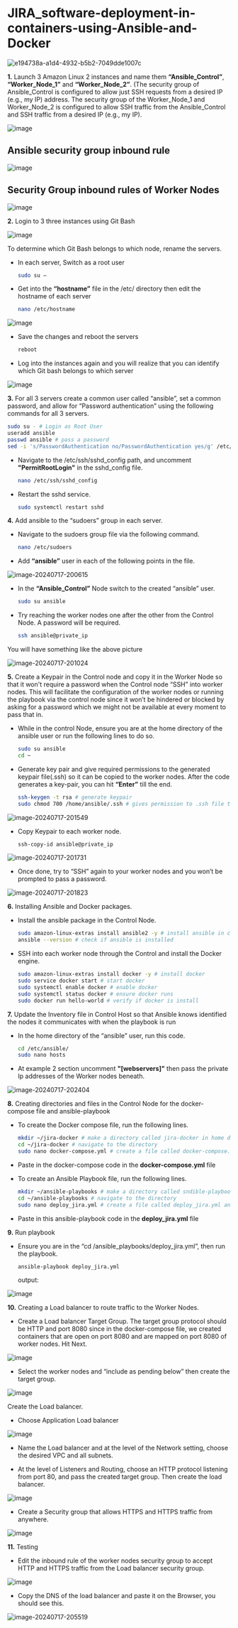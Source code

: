 # JIRA_software-deployment-in-containers-using-Ansible-and-Docker
![e194738a-a1d4-4932-b5b2-7049dde1007c](https://github.com/user-attachments/assets/fa08b432-3def-4197-bfab-ee6f33b7cf23)

**1.** Launch 3 Amazon Linux 2 instances and name them **“Ansible_Control”**, **“Worker_Node_1”** and **“Worker_Node_2”**. (The security group of Ansible_Control is configured to allow just SSH requests from a desired IP (e.g., my IP) address. The security group of the Worker_Node_1 and Worker_Node_2 is configured to allow SSH traffic from the Ansible_Control and SSH traffic from a desired IP (e.g., my IP).

![image](https://github.com/user-attachments/assets/8eb3457d-36ff-4010-917e-afd96b8ddee6)


## Ansible security group inbound rule
![image](https://github.com/user-attachments/assets/4612ec49-7fd5-45cc-94d4-de949cfa2fe6)



## Security Group inbound rules of Worker Nodes
![image](https://github.com/user-attachments/assets/0ec9d426-1d8a-4ecc-939c-4123e6c7add4)



**2.** Login to 3 three instances using Git Bash

![image](https://github.com/user-attachments/assets/c78952d6-1712-4db9-91b9-182280b251c2)


To determine which Git Bash belongs to which node, rename the servers.
- In each server, Switch as a root user
  ```sh
  sudo su –

- Get into the **“hostname”** file in the /etc/ directory then edit the hostname of each server
  ```sh
  nano /etc/hostname

![image](https://github.com/user-attachments/assets/483ed208-458b-4459-8acf-dfd1c7b146bb)



- Save the changes and reboot the servers
  ```sh
  reboot

- Log into the instances again and you will realize that you can identify which Git bash belongs to which server

![image](https://github.com/user-attachments/assets/39688edf-41b7-44f4-b26d-b9883681c79a)




**3.** For all 3 servers create a common user called “ansible”, set a common password, and allow for “Password authentication”  using the following commands for all 3 servers.
  ```sh
  sudo su - # Login as Root User
  useradd ansible
  passwd ansible # pass a password
  sed -i 's/PasswordAuthentication no/PasswordAuthentication yes/g' /etc/ssh/sshd_config # change password authentication permission to "yes"
  ```

- Navigate to the /etc/ssh/sshd_config path, and uncomment **"PermitRootLogin"** in the sshd_config file.
  ```sh
  nano /etc/ssh/sshd_config
  ```
- Restart the sshd service.
  ```sh
  sudo systemctl restart sshd
  ```
  
**4.** Add ansible to the “sudoers” group in each server.
- Navigate to the sudoers group file via the following command.
  ```sh
  nano /etc/sudoers
  ```

- Add **“ansible”** user in each of the following points in the file.

![image-20240717-200615](https://github.com/user-attachments/assets/15f10820-ad74-41a2-b0da-b6c17d4f4241)

- In the **“Ansible_Control”** Node switch to the created “ansible” user.
  ```sh
  sudo su ansible
  ```

- Try reaching the worker nodes one after the other from the Control Node. A password will be required.
  ```sh
  ssh ansible@private_ip
  ```

You will have something like the above picture

![image-20240717-201024](https://github.com/user-attachments/assets/aeb53d25-35d4-433a-8ab1-43581e9ed07d)

**5.** Create a Keypair in the Control node and copy it in the Worker Node so that it won't require a password when the Control node “SSH” into worker nodes. This will facilitate the configuration of the worker nodes or running the playbook via the control node since it won’t be hindered or blocked by asking for a password which we might not be available at every moment to pass that in.

- While in the control Node, ensure you are at the home directory of the ansible user or run the following lines to do so.
  ```sh
  sudo su ansible 
  cd ~
  ```

- Generate key pair and give required permissions to the generated keypair file(.ssh) so it can be copied to the worker nodes. After the code generates a key-pair, you can hit **“Enter”** till the end.
  ```sh
  ssh-keygen -t rsa # generate keypair
  sudo chmod 700 /home/ansible/.ssh # gives permission to .ssh file to copy it to worker_node
  ```

![image-20240717-201549](https://github.com/user-attachments/assets/a8ff4009-a5b7-426e-870c-aa2b3a95183c)

- Copy Keypair to each worker node.
  ```sh
  ssh-copy-id ansible@private_ip
  ```

![image-20240717-201731](https://github.com/user-attachments/assets/e7d09fc4-fb1c-4369-ac17-c1249ffe9173)

- Once done, try to “SSH” again to your worker nodes and you won’t be prompted to pass a password.

![image-20240717-201823](https://github.com/user-attachments/assets/d348adb7-e97e-4db7-ab4c-823812bd6029)

**6.** Installing Ansible and Docker packages.

- Install the ansible package in the Control Node.
  ```sh
  sudo amazon-linux-extras install ansible2 -y # install ansible in control node
  ansible --version # check if ansible is installed
  ```

- SSH into each worker node through the Control and install the Docker engine.
  ```sh
  sudo amazon-linux-extras install docker -y # install docker
  sudo service docker start # start docker
  sudo systemctl enable docker # enable docker
  sudo systemctl status docker # ensure docker runs
  sudo docker run hello-world # verify if docker is install
  ```

**7.** Update the Inventory file in Control Host so that Ansible knows identified the nodes it communicates with when the playbook is run

- In the home directory of the “ansible” user, run this code.
  ```sh
  cd /etc/ansible/
  sudo nano hosts
  ```

- At example 2 section uncomment **"[webservers]"** then pass the private Ip addresses of the Worker nodes beneath.

![image-20240717-202404](https://github.com/user-attachments/assets/c185fb20-ad2a-4389-b399-df8530ca5a56)

**8.** Creating directories and files in the Control Node for the docker-compose file and ansible-playbook

- To create the Docker compose file, run the following lines.
  ```sh
  mkdir ~/jira-docker # make a directory called jira-docker in home directory
  cd ~/jira-docker # navigate to the directory
  sudo nano docker-compose.yml # create a file called docker-compose.yml and paste in docker compose code
  ```

- Paste in the docker-compose code in the **docker-compose.yml** file
  

- To create an Ansible Playbook file, run the following lines.
  ```sh
  mkdir ~/ansible-playbooks # make a directory called sndible-playbook in home directory
  cd ~/ansible-playbooks # navigate to the directory
  sudo nano deploy_jira.yml # create a file called deploy_jira.yml and paste in ansible playbook file
  ```

- Paste in this ansible-playbook code in the **deploy_jira.yml** file

**9.** Run playbook

- Ensure you are in the “cd /ansible_playbooks/deploy_jira.yml”, then run the playbook.
  ```sh
  ansible-playbook deploy_jira.yml
  ```

  output:

 ![image](https://github.com/user-attachments/assets/2f1278d1-0c5b-4a16-ade8-dd92bc6bdd66)


**10.** Creating a Load balancer to route traffic to the Worker Nodes.

- Create a Load balancer Target Group. The target group protocol should be HTTP and port 8080 since in the docker-compose file, we created containers that are open on port 8080 and are mapped on port 8080 of worker nodes. Hit Next.

![image](https://github.com/user-attachments/assets/1770f95a-cc89-4e86-b332-59dc3cd92219)


- Select the worker nodes and “include as pending below” then create the target group.

![image](https://github.com/user-attachments/assets/b90f3d8d-3670-492e-8a51-cbeeadbe67ac)


Create the Load balancer.

- Choose Application Load balancer

![image](https://github.com/user-attachments/assets/36e4559a-7ee0-4b24-9ac5-6fcc015b2c24)


- Name the Load balancer and at the level of the Network setting, choose the desired VPC and all subnets.

- At the level of Listeners and Routing, choose an HTTP protocol listening from port 80, and pass the created target group. Then create the load balancer.

![image](https://github.com/user-attachments/assets/b2eb9546-036d-48b2-9ad9-fdb8ef76c7a5)


- Create a Security group that allows HTTPS and HTTPS traffic from anywhere.

![image](https://github.com/user-attachments/assets/84b7a141-3861-4f0e-8ac9-409309f9c9ea)



**11.** Testing

- Edit the inbound rule of the worker nodes security group to accept HTTP and HTTPS traffic from the Load balancer security group.

![image](https://github.com/user-attachments/assets/082b57cf-f085-4c46-a8e7-cb620f869f86)


- Copy the DNS of the load balancer and paste it on the Browser, you should see this.

![image-20240717-205519](https://github.com/user-attachments/assets/362693bc-66aa-4eaf-bc6c-8989ff77bc35)



  
